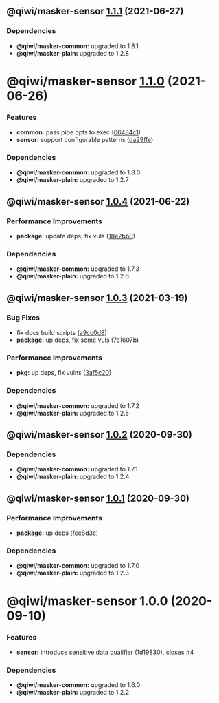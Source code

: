 ## @qiwi/masker-sensor [1.1.1](https://github.com/qiwi/masker/compare/@qiwi/masker-sensor@1.1.0...@qiwi/masker-sensor@1.1.1) (2021-06-27)





### Dependencies

* **@qiwi/masker-common:** upgraded to 1.8.1
* **@qiwi/masker-plain:** upgraded to 1.2.8

# @qiwi/masker-sensor [1.1.0](https://github.com/qiwi/masker/compare/@qiwi/masker-sensor@1.0.4...@qiwi/masker-sensor@1.1.0) (2021-06-26)


### Features

* **common:** pass pipe opts to exec ([06484c1](https://github.com/qiwi/masker/commit/06484c1614244336e2beceee1e5cd8208a4869bd))
* **sensor:** support configurable patterns ([da29ffe](https://github.com/qiwi/masker/commit/da29ffe9b10f307243865ad913a2f2b463f35cad))





### Dependencies

* **@qiwi/masker-common:** upgraded to 1.8.0
* **@qiwi/masker-plain:** upgraded to 1.2.7

## @qiwi/masker-sensor [1.0.4](https://github.com/qiwi/masker/compare/@qiwi/masker-sensor@1.0.3...@qiwi/masker-sensor@1.0.4) (2021-06-22)


### Performance Improvements

* **package:** update deps, fix vuls ([18e2bb0](https://github.com/qiwi/masker/commit/18e2bb098611e4477cb468551f5a56e94e4473b0))





### Dependencies

* **@qiwi/masker-common:** upgraded to 1.7.3
* **@qiwi/masker-plain:** upgraded to 1.2.6

## @qiwi/masker-sensor [1.0.3](https://github.com/qiwi/masker/compare/@qiwi/masker-sensor@1.0.2...@qiwi/masker-sensor@1.0.3) (2021-03-19)


### Bug Fixes

* fix docs build scripts ([a9cc0d8](https://github.com/qiwi/masker/commit/a9cc0d8458d5ea22d2a9a63d90ad6662894021d1))
* **package:** up deps, fix some vuls ([7e1607b](https://github.com/qiwi/masker/commit/7e1607b0434084188fe095763244c6cfd4f8c3b3))


### Performance Improvements

* **pkg:** up deps, fix vulns ([3af5c20](https://github.com/qiwi/masker/commit/3af5c205e875a69e0b841e69606f07928b9a3af7))





### Dependencies

* **@qiwi/masker-common:** upgraded to 1.7.2
* **@qiwi/masker-plain:** upgraded to 1.2.5

## @qiwi/masker-sensor [1.0.2](https://github.com/qiwi/masker/compare/@qiwi/masker-sensor@1.0.1...@qiwi/masker-sensor@1.0.2) (2020-09-30)





### Dependencies

* **@qiwi/masker-common:** upgraded to 1.7.1
* **@qiwi/masker-plain:** upgraded to 1.2.4

## @qiwi/masker-sensor [1.0.1](https://github.com/qiwi/masker/compare/@qiwi/masker-sensor@1.0.0...@qiwi/masker-sensor@1.0.1) (2020-09-30)


### Performance Improvements

* **package:** up deps ([fee6d3c](https://github.com/qiwi/masker/commit/fee6d3c517f58e603dd38dec686fcc647fef3c6a))





### Dependencies

* **@qiwi/masker-common:** upgraded to 1.7.0
* **@qiwi/masker-plain:** upgraded to 1.2.3

# @qiwi/masker-sensor 1.0.0 (2020-09-10)


### Features

* **sensor:** introduce sensitive data qualifier ([1d19830](https://github.com/qiwi/masker/commit/1d1983011154dcb77d908f417882c826fea51680)), closes [#4](https://github.com/qiwi/masker/issues/4)





### Dependencies

* **@qiwi/masker-common:** upgraded to 1.6.0
* **@qiwi/masker-plain:** upgraded to 1.2.2
